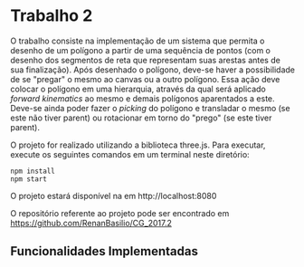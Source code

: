 # Trabalho 2

O trabalho consiste na implementação de um sistema que permita o desenho de um polígono a partir de uma sequência de pontos (com o desenho dos segmentos de reta que representam suas arestas antes de sua finalização). Após desenhado o polígono, deve-se haver a possibilidade de se "pregar" o mesmo ao canvas ou a outro polígono. Essa ação deve colocar o polígono em uma hierarquia, através da qual será aplicado _forward kinematics_ ao mesmo e demais polígonos aparentados a este. Deve-se ainda poder fazer o _picking_ do polígono e transladar o mesmo (se este não tiver parent) ou rotacionar em torno do "prego" (se este tiver parent).

O projeto for realizado utilizando a biblioteca three.js. Para executar, execute os seguintes comandos em um terminal neste diretório:
~~~
npm install
npm start
~~~
O projeto estará disponível na em http://localhost:8080

O repositório referente ao projeto pode ser encontrado em https://github.com/RenanBasilio/CG_2017.2


## Funcionalidades Implementadas